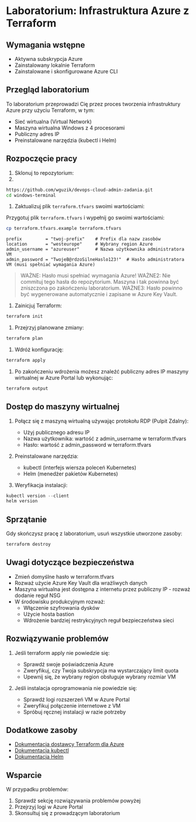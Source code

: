 # Laboratorium: Infrastruktura Azure z Terraform

## Wymagania wstępne

- Aktywna subskrypcja Azure
- Zainstalowany lokalnie Terraform
- Zainstalowane i skonfigurowane Azure CLI

## Przegląd laboratorium

To laboratorium przeprowadzi Cię przez proces tworzenia infrastruktury Azure przy użyciu Terraform, w tym:
- Sieć wirtualna (Virtual Network)
- Maszyna wirtualna Windows z 4 procesorami
- Publiczny adres IP
- Preinstalowane narzędzia (kubectl i Helm)

## Rozpoczęcie pracy

1. Sklonuj to repozytorium:
2. 
```bash
https://github.com/wguzik/devops-cloud-admin-zadania.git
cd windows-terminal
```

1. Zaktualizuj plik `terraform.tfvars` swoimi wartościami:

Przygotuj plik `terraform.tfvars` i wypełnij go swoimi wartościami:

```bash
cp terraform.tfvars.example terraform.tfvars
```

 
```hcl
prefix         = "twoj-prefix"    # Prefix dla nazw zasobów
location       = "westeurope"     # Wybrany region Azure
admin_username = "azureuser"      # Nazwa użytkownika administratora VM
admin_password = "TwojeB@rdzoSilneHaslo123!"  # Hasło administratora VM (musi spełniać wymagania Azure)
```
> WAŻNE: Hasło musi spełniać wymagania Azure!
> WAŻNE2: Nie commituj tego hasła do repozytorium. Maszyna i tak powinna być zniszczona po zakończeniu laboratorium.
> WAŻNE3: Hasło powinno być wygenerowane automatycznie i zapisane w Azure Key Vault.

1. Zainicjuj Terraform:
```bash
terraform init
```

1. Przejrzyj planowane zmiany:
```bash
terraform plan
```

1. Wdróż konfigurację:
```bash
terraform apply
```

1. Po zakończeniu wdrożenia możesz znaleźć publiczny adres IP maszyny wirtualnej w Azure Portal lub wykonując:
```bash
terraform output
```

## Dostęp do maszyny wirtualnej

1. Połącz się z maszyną wirtualną używając protokołu RDP (Pulpit Zdalny):
   - Użyj publicznego adresu IP
   - Nazwa użytkownika: wartość z admin_username w terraform.tfvars
   - Hasło: wartość z admin_password w terraform.tfvars

2. Preinstalowane narzędzia:
   - kubectl (interfejs wiersza poleceń Kubernetes)
   - Helm (menedżer pakietów Kubernetes)

3. Weryfikacja instalacji:
```powershell
kubectl version --client
helm version
```

## Sprzątanie

Gdy skończysz pracę z laboratorium, usuń wszystkie utworzone zasoby:
```bash
terraform destroy
```

## Uwagi dotyczące bezpieczeństwa

- Zmień domyślne hasło w terraform.tfvars
- Rozważ użycie Azure Key Vault dla wrażliwych danych
- Maszyna wirtualna jest dostępna z internetu przez publiczny IP - rozważ dodanie reguł NSG
- W środowisku produkcyjnym rozważ:
  - Włączenie szyfrowania dysków
  - Użycie hosta bastion
  - Wdrożenie bardziej restrykcyjnych reguł bezpieczeństwa sieci

## Rozwiązywanie problemów

1. Jeśli terraform apply nie powiedzie się:
   - Sprawdź swoje poświadczenia Azure
   - Zweryfikuj, czy Twoja subskrypcja ma wystarczający limit quota
   - Upewnij się, że wybrany region obsługuje wybrany rozmiar VM

2. Jeśli instalacja oprogramowania nie powiedzie się:
   - Sprawdź logi rozszerzeń VM w Azure Portal
   - Zweryfikuj połączenie internetowe z VM
   - Spróbuj ręcznej instalacji w razie potrzeby

## Dodatkowe zasoby

- [Dokumentacja dostawcy Terraform dla Azure](https://registry.terraform.io/providers/hashicorp/azurerm/latest/docs)
- [Dokumentacja kubectl](https://kubernetes.io/docs/reference/kubectl/)
- [Dokumentacja Helm](https://helm.sh/docs/)

## Wsparcie

W przypadku problemów:
1. Sprawdź sekcję rozwiązywania problemów powyżej
2. Przejrzyj logi w Azure Portal
3. Skonsultuj się z prowadzącym laboratorium
